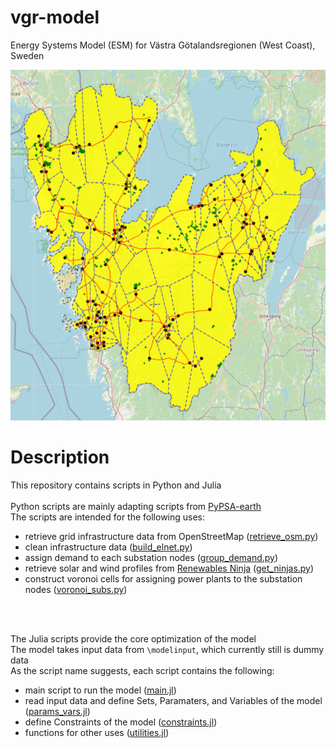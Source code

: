 # vgr-model
 Energy Systems Model (ESM) for Västra Götalandsregionen (West Coast), Sweden

![VGR](vgr.PNG)

# Description
This repository contains scripts in Python and Julia
<br/>
<br/>
Python scripts are mainly adapting scripts from [PyPSA-earth](https://github.com/pypsa-meets-earth/pypsa-earth)<br/>
The scripts are intended for the following uses:

- retrieve grid infrastructure data from OpenStreetMap ([retrieve_osm.py](src/retrieve_osm.py))
- clean infrastructure data ([build_elnet.py](src/build_elnet.py))
- assign demand to each substation nodes ([group_demand.py](src/group_demand.py))
- retrieve solar and wind profiles from [Renewables Ninja](https://www.renewables.ninja/) ([get_ninjas.py](src/get_ninjas.py))
- construct voronoi cells for assigning power plants to the substation nodes ([voronoi_subs.py](src/voronoi_subs.py))
<br/>
<br/>

The Julia scripts provide the core optimization of the model <br/>
The model takes input data from ```\modelinput```, which currently still is dummy data <br/>
As the script name suggests, each script contains the following:

+ main script to run the model ([main.jl](src/main.jl))
+ read input data and define Sets, Paramaters, and Variables of the model ([params_vars.jl](src/params_vars.jl))
+ define Constraints of the model ([constraints.jl](src/constraints.jl))
+ functions for other uses ([utilities.jl](src/utilities.jl))
